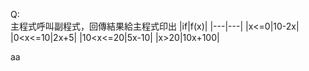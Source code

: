 Q:  
主程式呼叫副程式，回傳結果給主程式印出
|if|f(x)|
|---|---|
|x<=0|10-2x|
|0<x<=10|2x+5|
|10<x<=20|5x-10|
|x>20|10x+100|

aa
